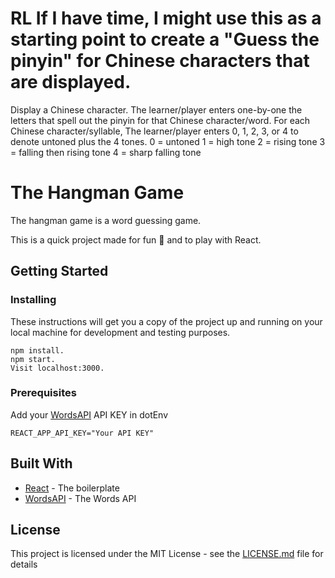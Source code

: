 # RL If I have time, I might use this as a starting point to create a "Guess the pinyin" for Chinese characters that are displayed.

Display a Chinese character.
The learner/player enters one-by-one the letters that spell out the pinyin for that Chinese character/word.
For each Chinese character/syllable, The learner/player enters 0, 1, 2, 3, or 4 to denote untoned plus the 4 tones.
0 = untoned
1 = high tone
2 = rising tone
3 = falling then rising tone
4 = sharp falling tone


# The Hangman Game

The hangman game is a word guessing game.

This is a quick project made for fun 🙂 and to play with React.

## Getting Started

### Installing

These instructions will get you a copy of the project up and running on your local machine for development and testing purposes.

```
npm install.
npm start.
Visit localhost:3000.
```

### Prerequisites

Add your [WordsAPI](https://www.wordsapi.com/) API KEY in dotEnv

```
REACT_APP_API_KEY="Your API KEY"
```

## Built With

* [React](https://reactjs.org/) - The boilerplate
* [WordsAPI](https://www.wordsapi.com/) - The Words API


## License

This project is licensed under the MIT License - see the [LICENSE.md](LICENSE.md) file for details
